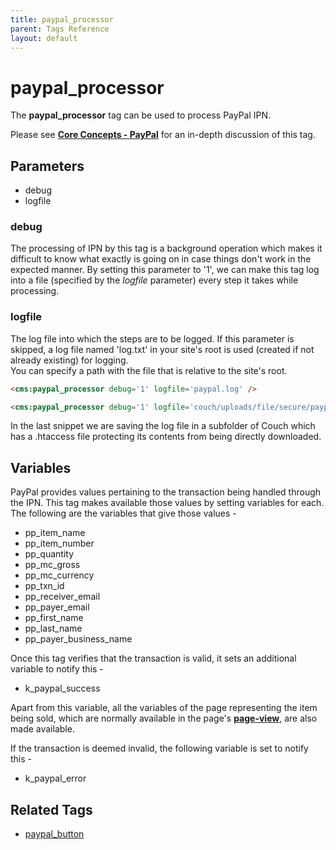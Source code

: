 ```yaml
---
title: paypal_processor
parent: Tags Reference
layout: default
---
```


# paypal_processor

The **paypal\_processor** tag can be used to process PayPal IPN.

Please see [**Core Concepts - PayPal**](../concepts/paypal.html) for an in-depth discussion of this tag.

## Parameters

* debug
* logfile

### debug

The processing of IPN by this tag is a background operation which makes it difficult to know what exactly is going on in case things don't work in the expected manner. By setting this parameter to '1', we can make this tag log into a file (specified by the _logfile_ parameter) every step it takes while processing.

### logfile

The log file into which the steps are to be logged. If this parameter is skipped, a log file named 'log.txt' in your site's root is used (created if not already existing) for logging.<br/>
You can specify a path with the file that is relative to the site's root.

```html
<cms:paypal_processor debug='1' logfile='paypal.log' />
```

```html
<cms:paypal_processor debug='1' logfile='couch/uploads/file/secure/paypal.log' />
```

In the last snippet we are saving the log file in a subfolder of Couch which has a .htaccess file protecting its contents from being directly downloaded.

## Variables

PayPal provides values pertaining to the transaction being handled through the IPN. This tag makes available those values by setting variables for each. The following are the variables that give those values -

* pp\_item\_name
* pp\_item\_number
* pp\_quantity
* pp\_mc\_gross
* pp\_mc\_currency
* pp\_txn\_id
* pp\_receiver\_email
* pp\_payer\_email
* pp\_first\_name
* pp\_last\_name
* pp\_payer\_business\_name

Once this tag verifies that the transaction is valid, it sets an additional variable to notify this -

* k\_paypal\_success

Apart from this variable, all the variables of the page representing the item being sold, which are normally available in the page's [**page-view**](../concepts/variables-in-views.html), are also made available.

If the transaction is deemed invalid, the following variable is set to notify this -

* k\_paypal\_error

## Related Tags

* [paypal\_button](../paypal_button.html)

